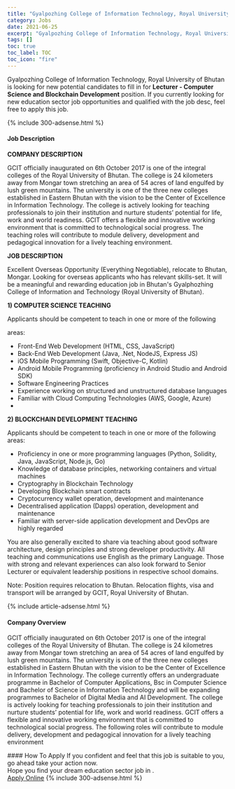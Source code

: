 ```yaml
---
title: "Gyalpozhing College of Information Technology, Royal University of Bhutan Vacancies Lecturer - Computer Science and Blockchain Development" 
category: Jobs 
date: 2021-06-25 
excerpt: "Gyalpozhing College of Information Technology, Royal University of Bhutan is currently looking for suitable person to fill in the Lecturer - Computer Science and Blockchain Development which positioned at " 
tags: [] 
toc: true 
toc_label: TOC 
toc_icon: "fire" 
--- 
```


<p>Gyalpozhing College of Information Technology, Royal University of Bhutan is looking for new potential candidates to fill in for <b>Lecturer - Computer Science and Blockchain Development</b> position. If you currently looking for new education sector job opportunities and qualified with the job desc, feel free to apply this job.
</p>{% include 300-adsense.html %} 
<div><div><h4>Job Description</h4></div><div><div><span><div><p><strong>COMPANY DESCRIPTION</strong></p><p>GCIT officially inaugurated on 6th October 2017 is one of the integral colleges of the Royal University of Bhutan. The college is 24 kilometers away from Mongar town stretching an area of 54 acres of land engulfed by lush green mountains. The university is one of the three new colleges established in Eastern Bhutan with the vision to be the Center of Excellence in Information Technology. The college is actively looking for teaching professionals to join their institution and nurture students&#8217; potential for life, work and world readiness. GCIT offers a flexible and innovative working environment that is committed to technological social progress. The teaching roles will contribute to module delivery, development and pedagogical innovation for a lively teaching environment.</p><p><strong>JOB DESCRIPTION</strong></p><p>Excellent Overseas Opportunity (Everything Negotiable), relocate to Bhutan, Mongar. Looking for overseas applicants who has relevant skills-set. It will be a meaningful and rewarding education job in Bhutan's Gyalphozhing College of Information and Technology (Royal University of Bhutan).</p><p><strong>1) COMPUTER SCIENCE TEACHING</strong></p><p>Applicants should be competent to teach in one or more of the following</p><p>areas:</p><ul><li>Front-End Web Development (HTML, CSS, JavaScript)</li><li>Back-End Web Development (Java, .Net, NodeJS, Express JS)</li><li>iOS Mobile Programming (Swift, Objective-C, Kotlin)</li><li>Android Mobile Programming (proficiency in Android Studio and Android SDK)</li><li>Software Engineering Practices</li><li>Experience working on structured and unstructured database languages</li><li>Familiar with Cloud Computing Technologies (AWS, Google, Azure)</li><li><br></li></ul><p><strong>2) BLOCKCHAIN DEVELOPMENT TEACHING</strong></p><p>Applicants should be competent to teach in one or more of the following areas:</p><ul><li>Proficiency in one or more programming languages (Python, Solidity, Java, JavaScript, Node.js, Go)</li><li>Knowledge of database principles, networking containers and virtual machines</li><li>Cryptography in Blockchain Technology</li><li>Developing Blockchain smart contracts</li><li>Cryptocurrency wallet operation, development and maintenance</li><li>Decentralised application (Dapps) operation, development and maintenance</li><li>Familiar with server-side application development and DevOps are highly regarded</li></ul><p>You are also generally excited to share via teaching about good software architecture, design principles and strong developer productivity. All teaching and communications use English as the primary Language. Those with strong and relevant experiences can also look forward to Senior Lecturer or equivalent leadership positions in respective school domains.</p><p><span>Note: Position requires relocation to Bhutan. Relocation flights, visa and transport will be arranged by GCIT, Royal University of Bhutan.</span></p></div></span></div></div></div> 
{% include article-adsense.html %} 
<div><div><h4>Company Overview</h4></div><div><div><span><div><p>GCIT officially inaugurated on 6th October 2017 is one of the integral colleges of the Royal University of Bhutan. The college is 24 kilometres away from Mongar town stretching an area of 54 acres of land engulfed by lush green mountains. The university is one of the three new colleges established in Eastern Bhutan with the vision to be the Center of Excellence in Information Technology. The college currently offers an undergraduate programme in Bachelor of Computer Applications, Bsc in Computer Science and Bachelor of Science in Information Technology and will be expanding programmes to Bachelor of Digital Media and AI Development. The college is actively looking for teaching professionals to join their institution and nurture students&#8217; potential for life, work and world readiness. GCIT offers a flexible and innovative working environment that is committed to technological social progress. The following roles will contribute to module delivery, development and pedagogical innovation for a lively teaching environment</p></div></span></div></div></div> 
#### How To Apply 
If you confident and feel that this job is suitable to you, go ahead take your action now. <br/> 
Hope you find your dream education sector job in . <br/> 
<a href="https://www.jobstreet.com.my/en/job/lecturer-computer-science-and-blockchain-development-4591513?jobId=jobstreet-my-job-4591513" class="btn btn--info" target="_blank" rel="nofollow noopenner">Apply Online</a> 
{% include 300-adsense.html %} 